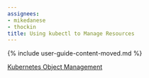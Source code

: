 ```yaml
---
assignees:
- mikedanese
- thockin
title: Using kubectl to Manage Resources
---
```


{% include user-guide-content-moved.md %}

[Kubernetes Object Management](/docs/concepts/tools/kubectl/object-management-overview/)
